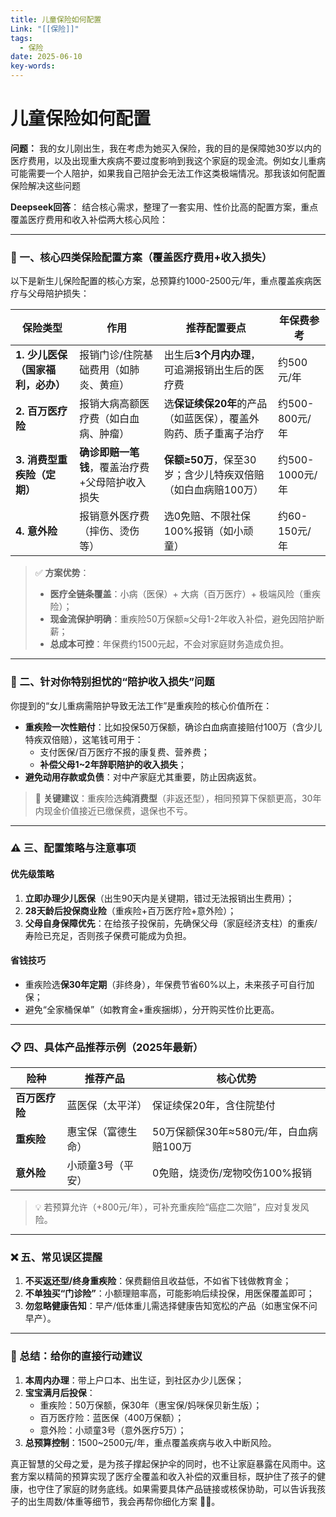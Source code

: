 ```yaml
---
title: 儿童保险如何配置
Link: "[[保险]]"
tags:
  - 保险
date: 2025-06-10
key-words:
---
```

# 儿童保险如何配置
**问题：** 
我的女儿刚出生，我在考虑为她买入保险，我的目的是保障她30岁以内的医疗费用，以及出现重大疾病不要过度影响到我这个家庭的现金流。例如女儿重病可能需要一个人陪护，如果我自己陪护会无法工作这类极端情况。那我该如何配置保险解决这些问题

**Deepseek回答**：
结合核心需求，整理了一套实用、性价比高的配置方案，重点覆盖医疗费用和收入补偿两大核心风险：

---

### 💊 一、核心四类保险配置方案（覆盖医疗费用+收入损失）
以下是新生儿保险配置的核心方案，总预算约1000-2500元/年，重点覆盖疾病医疗与父母陪护损失：

| **保险类型**             | **作用**                     | **推荐配置要点**                           | **年保费参考**    |
| -------------------- | -------------------------- | ------------------------------------ | ------------ |
| **1. 少儿医保（国家福利，必办）** | 报销门诊/住院基础费用（如肺炎、黄疸）        | 出生后**3个月内办理**，可追溯报销出生后的医疗费           | 约500元/年      |
| **2. 百万医疗险**         | 报销大病高额医疗费（如白血病、肿瘤）         | 选**保证续保20年**的产品（如蓝医保），覆盖外购药、质子重离子治疗  | 约500-800元/年  |
| **3. 消费型重疾险（定期）**    | **确诊即赔一笔钱**，覆盖治疗费+父母陪护收入损失 | **保额≥50万**，保至30岁；含少儿特疾双倍赔（如白血病赔100万） | 约500-1000元/年 |
| **4. 意外险**           | 报销意外医疗费（摔伤、烫伤等）            | 选0免赔、不限社保100%报销（如小顽童）                | 约60-150元/年   |

> ✅ **方案优势**：  
> - **医疗全链条覆盖**：小病（医保）+ 大病（百万医疗）+ 极端风险（重疾险）；  
> - **现金流保护明确**：重疾险50万保额≈父母1-2年收入补偿，避免因陪护断薪；  
> - **总成本可控**：年保费约1500元起，不会对家庭财务造成负担。

---

### 🧩 二、针对你特别担忧的“陪护收入损失”问题
你提到的“女儿重病需陪护导致无法工作”是重疾险的核心价值所在：
- **重疾险一次性赔付**：比如投保50万保额，确诊白血病直接赔付100万（含少儿特疾双倍赔），这笔钱可用于：
  - 支付医保/百万医疗不报的康复费、营养费；
  - **补偿父母1~2年辞职陪护的收入损失**；
- **避免动用存款或负债**：对中产家庭尤其重要，防止因病返贫。

> 📌 **关键建议**：重疾险选**纯消费型**（非返还型），相同预算下保额更高，30年内现金价值接近已缴保费，退保也不亏。

---

### ⚠️ 三、配置策略与注意事项
#### **优先级策略**
1. **立即办理少儿医保**（出生90天内是关键期，错过无法报销出生费用）；  
2. **28天龄后投保商业险**（重疾险+百万医疗险+意外险）；  
3. **父母自身保障优先**：在给孩子投保前，先确保父母（家庭经济支柱）的重疾/寿险已充足，否则孩子保费可能成为负担。

#### **省钱技巧**
- 重疾险选**保30年定期**（非终身），年保费节省60%以上，未来孩子可自行加保；  
- 避免“全家桶保单”（如教育金+重疾捆绑），分开购买性价比更高。

---

### 📋 四、具体产品推荐示例（2025年最新）
| **险种**    | **推荐产品**  | **核心优势**                  |
| --------- | --------- | ------------------------- |
| **百万医疗险** | 蓝医保（太平洋）  | 保证续保20年，含住院垫付             |
| **重疾险**   | 惠宝保（富德生命） | 50万保额保30年≈580元/年，白血病赔100万 |
| **意外险**   | 小顽童3号（平安） | 0免赔，烧烫伤/宠物咬伤100%报销        |

> 💡 若预算允许（+800元/年），可补充重疾险“癌症二次赔”，应对复发风险。

---

### ❌ 五、常见误区提醒
1. **不买返还型/终身重疾险**：保费翻倍且收益低，不如省下钱做教育金；  
2. **不单独买“门诊险”**：小额理赔率高，可能影响后续投保，用医保覆盖即可；  
3. **勿忽略健康告知**：早产/低体重儿需选择健康告知宽松的产品（如惠宝保不问早产）。

---

### 💎 总结：给你的直接行动建议
1. **本周内办理**：带上户口本、出生证，到社区办少儿医保；  
2. **宝宝满月后投保**：  
   - 重疾险：50万保额，保30年（惠宝保/妈咪保贝新生版）；  
   - 百万医疗险：蓝医保（400万保额）；  
   - 意外险：小顽童3号（意外医疗5万）；  
3. **总预算控制**：1500~2500元/年，重点覆盖疾病与收入中断风险。

真正智慧的父母之爱，是为孩子撑起保护伞的同时，也不让家庭暴露在风雨中。这套方案以精简的预算实现了医疗全覆盖和收入补偿的双重目标，既护住了孩子的健康，也守住了家庭的财务底线。如果需要具体产品链接或核保协助，可以告诉我孩子的出生周数/体重等细节，我会再帮你细化方案 👶💖。
